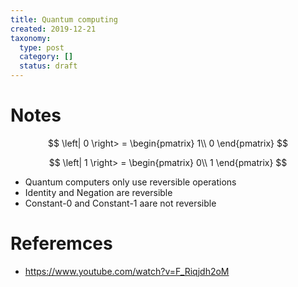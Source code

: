 ```yaml
---
title: Quantum computing
created: 2019-12-21
taxonomy:
  type: post
  category: []
  status: draft
---
```


# Notes

$$
\left| 0 \right> =
\begin{pmatrix}
1\\
0
\end{pmatrix}
$$

$$
\left| 1 \right> =
\begin{pmatrix}
0\\
1
\end{pmatrix}
$$

* Quantum computers only use reversible operations
* Identity and Negation are reversible
* Constant-0 and Constant-1 aare not reversible

# Referemces
* https://www.youtube.com/watch?v=F_Riqjdh2oM
